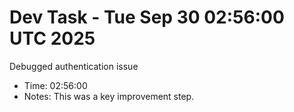 # Dev Task - Tue Sep 30 02:56:00 UTC 2025
Debugged authentication issue
- Time: 02:56:00
- Notes: This was a key improvement step.
